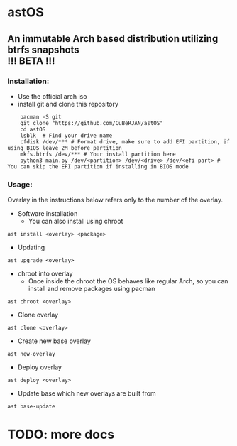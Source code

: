 # astOS
An immutable Arch based distribution utilizing btrfs snapshots  
!!! BETA !!!
---
### Installation:
* Use the official arch iso
* install git and clone this repository
```
    pacman -S git  
    git clone "https://github.com/CuBeRJAN/astOS"  
    cd astOS  
    lsblk  # Find your drive name
    cfdisk /dev/*** # Format drive, make sure to add EFI partition, if using BIOS leave 2M before partition  
    mkfs.btrfs /dev/*** # Your install partition here  
    python3 main.py /dev/<partition> /dev/<drive> /dev/<efi part> # You can skip the EFI partition if installing in BIOS mode
```
### Usage:
Overlay in the instructions below refers only to the number of the overlay.
* Software installation
  * You can also install using chroot
```
ast install <overlay> <package>
```
* Updating
```
ast upgrade <overlay>
```
* chroot into overlay 
  * Once inside the chroot the OS behaves like regular Arch, so you can install and remove packages using pacman
```
ast chroot <overlay>
```
* Clone overlay
```
ast clone <overlay>
```
* Create new base overlay
```
ast new-overlay
```
* Deploy overlay
```
ast deploy <overlay>  
```
* Update base which new overlays are built from
```
ast base-update
```
# TODO: more docs
